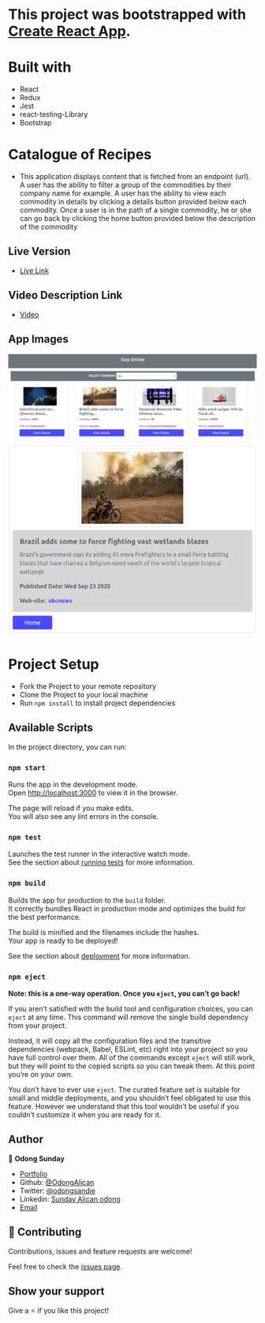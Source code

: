 # This project was bootstrapped with [Create React App](https://github.com/facebook/create-react-app).

# Built with

- React
- Redux
- Jest
- react-testing-Library
- Bootstrap

# Catalogue of Recipes

- This application displays content that is fetched from an endpoint (url). A user has the ability to filter a group of the commodities by their company name for example. A user has the ability to view each commodity in details by clicking a details button provided below each commodity. Once a user is in the path of a single commodity, he or she can go back by clicking the home button provided below the description of the commodity


## Live Version 
- [Live Link](https://online-str-app.herokuapp.com/)

## Video Description Link
- [Video](https://www.loom.com/share/ef3265d16d894b5286d7435c6b9492e6)

## App Images
![First Image](public/home.png)
![Second Image](public/single.png)

# Project Setup
- Fork the Project to your remote repository
- Clone the Project to your local machine
- Run `npm install` to install project dependencies

## Available Scripts

In the project directory, you can run:

### `npm start`

Runs the app in the development mode.<br />
Open [http://localhost:3000](http://localhost:3000) to view it in the browser.

The page will reload if you make edits.<br />
You will also see any lint errors in the console.

### `npm test`

Launches the test runner in the interactive watch mode.<br />
See the section about [running tests](https://facebook.github.io/create-react-app/docs/running-tests) for more information.

### `npm build`

Builds the app for production to the `build` folder.<br />
It correctly bundles React in production mode and optimizes the build for the best performance.

The build is minified and the filenames include the hashes.<br />
Your app is ready to be deployed!

See the section about [deployment](https://facebook.github.io/create-react-app/docs/deployment) for more information.

### `npm eject`

**Note: this is a one-way operation. Once you `eject`, you can’t go back!**

If you aren’t satisfied with the build tool and configuration choices, you can `eject` at any time. This command will remove the single build dependency from your project.

Instead, it will copy all the configuration files and the transitive dependencies (webpack, Babel, ESLint, etc) right into your project so you have full control over them. All of the commands except `eject` will still work, but they will point to the copied scripts so you can tweak them. At this point you’re on your own.

You don’t have to ever use `eject`. The curated feature set is suitable for small and middle deployments, and you shouldn’t feel obligated to use this feature. However we understand that this tool wouldn’t be useful if you couldn’t customize it when you are ready for it.

## Author

👤 **Odong Sunday**

- [Portfolio](https://odongsunday.netlify.app/)
- Github: [@OdongAlican](https://github.com/OdongAlican)
- Twitter: [@odongsandie](https://twitter.com/odongsandie)
- Linkedin: [Sunday Alican odong](https://www.linkedin.com/in/sunday-alican-odong/)
- [Email](mailto:sandieo.2020@gmail.com)


## 🤝 Contributing

Contributions, issues and feature requests are welcome!

Feel free to check the [issues page](https://github.com/OdongAlican/catalogue-of-recipes/issues).

## Show your support

Give a ⭐️ if you like this project!